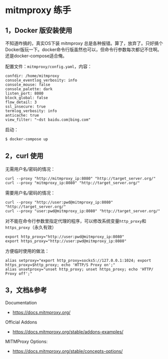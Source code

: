 # mitmproxy 练手

## 1，Docker 版安装使用

不知道咋搞的，真实OS下装 mitmproxy 总是各种报错。算了，放弃了。只好搞个Docker版玩一下。docker命令行版虽然也可以，但命令行参数每次都记不住啊。还是docker-compose适合俺。

配置文件：`mitmproxy/config.yaml`，内容：

```
confdir: /home/mitmproxy
console_eventlog_verbosity: info
console_mouse: false
console_palette: dark
listen_port: 8080
block_global: false
flow_detail: 3
ssl_insecure: true
termlog_verbosity: info
anticache: true
view_filter: "~dst baidu.com|bing.com"
```

启动：
```bash
$ docker-compose up 
```

## 2，curl 使用

无需用户名/密码的情况：

````
curl --proxy "http://mitmproxy_ip:8080" "http://target_server.org/"
curl --proxy "mitmproxy_ip:8080" "http://target_server.org/"
````

需要用户名/密码的情况：

```
curl --proxy "http://user:pwd@mitmproxy_ip:8080" "http://target_server.org/"
curl --proxy "user:pwd@mitmproxy_ip:8080" "http://target_server.org/"
```

对不能在命令行参数里指定代理的程序，可以修改系统变量`http_proxy`和`https_proxy`（永久有效）

```
export http_proxy="http://user:pwd@mitmproxy_ip:8080"
export https_proxy="http://user:pwd@mitmproxy_ip:8080"
```

方便临时使用的做法：
```
alias setproxy="export http_proxy=socks5://127.0.0.1:1024; export https_proxy=$http_proxy; echo 'HTTP/S Proxy on';"
alias unsetproxy="unset http_proxy; unset https_proxy; echo 'HTTP/ Proxy off';"
```



## 3，文档&参考

Documentation

- https://docs.mitmproxy.org/

Official Addons
- https://docs.mitmproxy.org/stable/addons-examples/

MITMProxy Options:
- https://docs.mitmproxy.org/stable/concepts-options/
